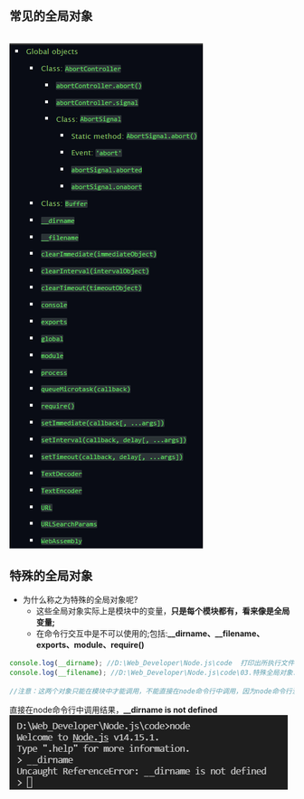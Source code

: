 ## 常见的全局对象

<br>![image-20210917212001963](image-20210917212001963.png)

## 特殊的全局对象

* 为什么称之为特殊的全局对象呢?
  * 这些全局对象实际上是模块中的变量，**只是每个模块都有，看来像是全局变量;**
  * 在命令行交互中是不可以使用的;包括:**__dirname、__filename、exports、module、require()**

```js
console.log(__dirname); //D:\Web_Developer\Node.js\code  打印出所执行文件的绝对路径,没有文件名
console.log(__filename); //D:\Web_Developer\Node.js\code\03.特殊全局对象.js  打印出绝对路径且包括该文件名

//注意：这两个对象只能在模块中才能调用，不能直接在node命令行中调用，因为node命令行没有文件路径，所以称为特殊全局对象
```

直接在node命令行中调用结果，**__dirname is not defined**<br>![image-20210917212929641](image-20210917212929641.png)